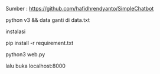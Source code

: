 Sumber : https://github.com/hafidhrendyanto/SimpleChatbot

python v3 && data ganti di data.txt

instalasi

pip install -r requirement.txt

python3 web.py

lalu buka localhost:8000